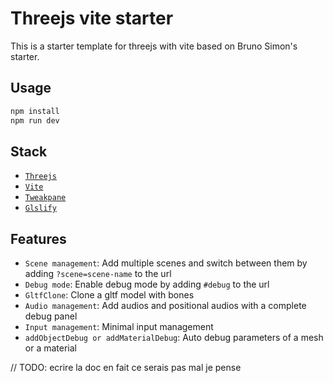# Threejs vite starter

This is a starter template for threejs with vite based on Bruno Simon's starter.

## Usage

```bash
npm install
npm run dev
```

## Stack

- [`Threejs`](https://threejs.org/)
- [`Vite`](https://vitejs.dev/)
- [`Tweakpane`](https://cocopon.github.io/tweakpane/)
- [`Glslify`](https://github.com/KusStar/vite-plugin-glslify)

## Features

- `Scene management`: Add multiple scenes and switch between them by adding `?scene=scene-name` to the url
- `Debug mode`: Enable debug mode by adding `#debug` to the url
- `GltfClone`: Clone a gltf model with bones
- `Audio management`: Add audios and positional audios with a complete debug panel
- `Input management`: Minimal input management
- `addObjectDebug or addMaterialDebug`: Auto debug parameters of a mesh or a material


// TODO: ecrire la doc en fait ce serais pas mal je pense